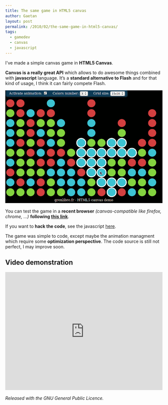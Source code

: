 ```yaml
---
title: The same game in HTML5 canvas
author: Gaetan
layout: post
permalink: /2010/02/the-same-game-in-html5-canvas/
tags:
  - gamedev
  - canvas
  - javascript
---
```


 [2]: http://gre.github.io/same-game
 [3]: http://github.com/gre/same-game

I've made a simple canvas game in **HTML5 Canvas**.

**Canvas is a really great API** which allows to do awesome things combined with **javascript** language. It’s a **standard alternative to Flash** and for that kind of usage, I think it can fairly compete Flash.

![screenshot](/images/2010/same_game_screenshot.png)

You can test the game in a **recent browser** *(canvas-compatible like firefox, chrome, …)* **following [this link][2]**.

If you want to **hack the code**, see the javascript [here][3].


The game was simple to code, except maybe the animation managment which require some **optimization perspective**. The code source is still not perfect, I may improve soon.

## Video demonstration

<iframe src="http://player.vimeo.com/video/9606570" width="500" height="375" frameborder="0" webkitAllowFullScreen mozallowfullscreen allowFullScreen></iframe>

*Released with the GNU General Public Licence.*

